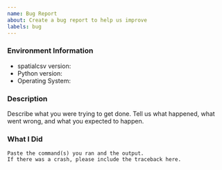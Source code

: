 ```yaml
---
name: Bug Report
about: Create a bug report to help us improve
labels: bug
---
```


<!-- Please search existing issues to avoid creating duplicates. -->

### Environment Information

-   spatialcsv version:
-   Python version:
-   Operating System:

### Description

Describe what you were trying to get done.
Tell us what happened, what went wrong, and what you expected to happen.

### What I Did

```
Paste the command(s) you ran and the output.
If there was a crash, please include the traceback here.
```
